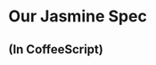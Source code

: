 # Our Jasmine Spec
## (In CoffeeScript)

<script src="https://gist.github.com/819360.js"> </script>
